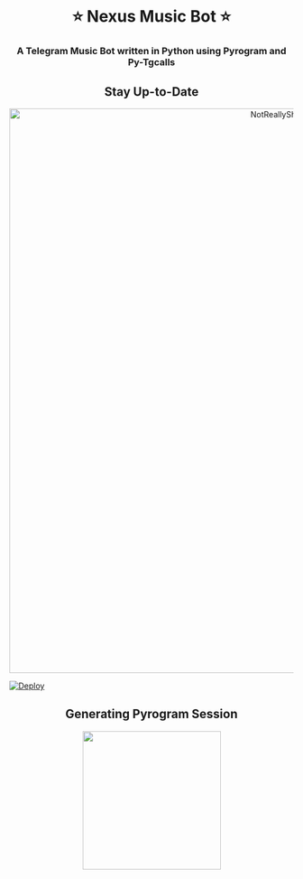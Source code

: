 <h1 align= center><b>⭐️ Nexus Music Bot ⭐️</b></h1>
<h3 align = center> A Telegram Music Bot written in Python using Pyrogram and Py-Tgcalls </h3>


<h2 align="center">
   Stay Up-to-Date
</h2>

<p align="center"><img src="https://github.com/Aliyevdii/asistan-music/blob/main/Utils/star.gif" alt="NotReallyShikhar Github" width="1000px" /></p>






[![Deploy](https://www.herokucdn.com/deploy/button.svg)](https://heroku.com/deploy?template=https://github.com/Aliyevdii/asistan-music)

<h2 align="center">
   Generating Pyrogram Session
</h2>

<p align="center">
<a href="https://replit.com/@AaravxD/VsBSession#main.py"><img src="https://img.shields.io/badge/Generate%20On%20Repl-blueviolet?style=for-the-badge&logo=appveyor" width="245""/></a>
 </p>  

